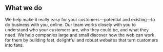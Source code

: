 ## What we do

We help make it really easy for your customers—potential and existing—to do business with you, online. Our team works closely with you to understand who your customers are, who they could be, and what they need. We help companies large and small discover how the web can work for them by building fast, delightful and robust websites that turn customers into fans.
